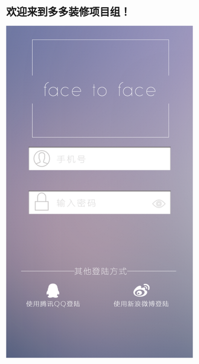 # 欢迎来到多多装修项目组！   
![开心每一天](https://raw.githubusercontent.com/duoduoTeam/duoduoFile/master/images/%E7%99%BB%E9%99%86%E9%A1%B5.png)
